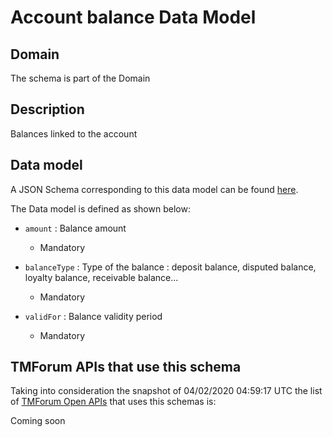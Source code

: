 # Account balance Data Model

## Domain

The  schema is part of the  Domain

## Description

Balances linked to the account

## Data model

A JSON Schema corresponding to this data model can be found
[here](https://github.com/tmforum-rand/schemas/blob/candidates/EngagedParty/AccountBalance.schema.json).

The Data model is defined as shown below:

- `amount` : Balance amount

  - Mandatory


- `balanceType` : Type of the balance : deposit balance, disputed balance, loyalty balance, receivable balance...

  - Mandatory


- `validFor` : Balance validity period

  - Mandatory






## TMForum APIs that use this schema

Taking into consideration the snapshot of 04/02/2020 04:59:17 UTC the list of [TMForum Open APIs](https://www.tmforum.org/open-apis/) that uses this schemas is:

Coming soon